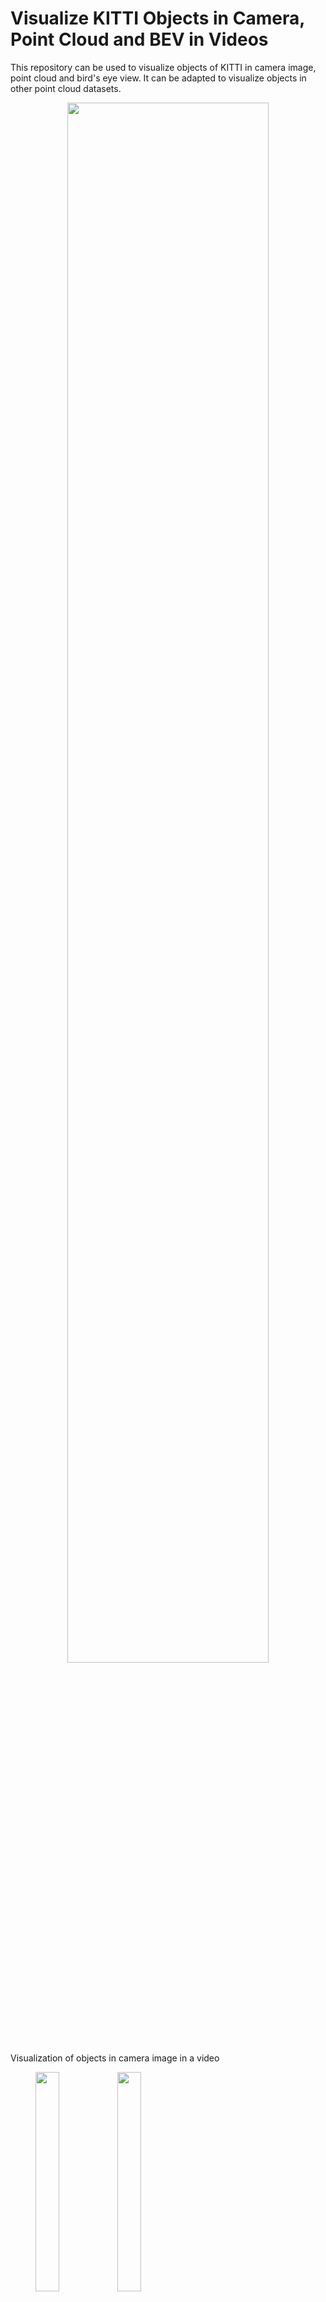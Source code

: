 # Visualize KITTI Objects in Camera, Point Cloud and BEV in Videos
This repository can be used to visualize objects of KITTI in camera image, point cloud and bird's eye view. It can be adapted to visualize objects in other point cloud datasets.

<center><img src="gifs/camera.gif" width = "80%" height = ""></center>
Visualization of objects in camera image in a video  


<figure class="half">
  <img src="gifs/camera.gif" width = "30%">
  <img src="gifs/camera.gif" width = "30%">
</figure>

